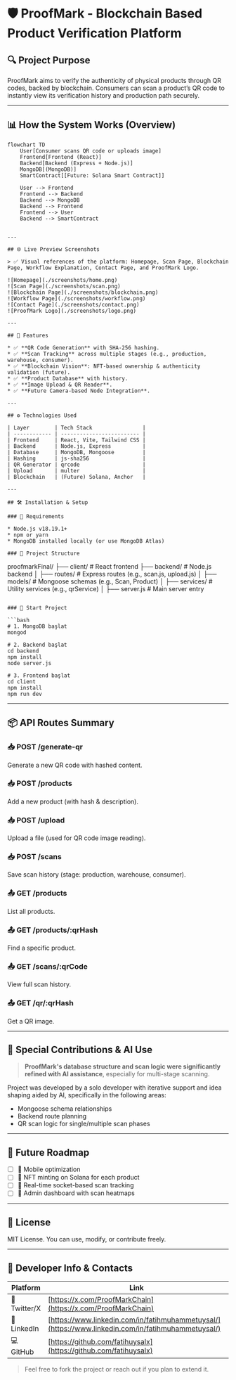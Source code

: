 # 🛡️ ProofMark - Blockchain Based Product Verification Platform

## 🔍 Project Purpose

ProofMark aims to verify the authenticity of physical products through QR codes, backed by blockchain. Consumers can scan a product’s QR code to instantly view its verification history and production path securely.

---

## 📊 How the System Works (Overview)

```mermaid
flowchart TD
    User[Consumer scans QR code or uploads image]
    Frontend[Frontend (React)]
    Backend[Backend (Express + Node.js)]
    MongoDB[(MongoDB)]
    SmartContract[[Future: Solana Smart Contract]]

    User --> Frontend
    Frontend --> Backend
    Backend --> MongoDB
    Backend --> Frontend
    Frontend --> User
    Backend --> SmartContract


---

## 🌐 Live Preview Screenshots

> ✅ Visual references of the platform: Homepage, Scan Page, Blockchain Page, Workflow Explanation, Contact Page, and ProofMark Logo.

![Homepage](./screenshots/home.png)
![Scan Page](./screenshots/scan.png)
![Blockchain Page](./screenshots/blockchain.png)
![Workflow Page](./screenshots/workflow.png)
![Contact Page](./screenshots/contact.png)
![ProofMark Logo](./screenshots/logo.png)

---

## 🚀 Features

* ✅ **QR Code Generation** with SHA-256 hashing.
* ✅ **Scan Tracking** across multiple stages (e.g., production, warehouse, consumer).
* ✅ **Blockchain Vision**: NFT-based ownership & authenticity validation (future).
* ✅ **Product Database** with history.
* ✅ **Image Upload & QR Reader**.
* ✅ **Future Camera-based Node Integration**.

---

## ⚙️ Technologies Used

| Layer        | Tech Stack                |
| ------------ | ------------------------- |
| Frontend     | React, Vite, Tailwind CSS |
| Backend      | Node.js, Express          |
| Database     | MongoDB, Mongoose         |
| Hashing      | js-sha256                 |
| QR Generator | qrcode                    |
| Upload       | multer                    |
| Blockchain   | (Future) Solana, Anchor   |

---

## 🛠️ Installation & Setup

### 🔧 Requirements

* Node.js v18.19.1+
* npm or yarn
* MongoDB installed locally (or use MongoDB Atlas)

### 📁 Project Structure

```
proofmarkFinal/
├── client/                 # React frontend
├── backend/                # Node.js backend
│   ├── routes/             # Express routes (e.g., scan.js, upload.js)
│   ├── models/             # Mongoose schemas (e.g., Scan, Product)
│   ├── services/           # Utility services (e.g., qrService)
│   ├── server.js           # Main server entry
```

### 🚀 Start Project

```bash
# 1. MongoDB başlat
mongod

# 2. Backend başlat
cd backend
npm install
node server.js

# 3. Frontend başlat
cd client
npm install
npm run dev
```

---

## 📦 API Routes Summary

### 📥 POST /generate-qr

Generate a new QR code with hashed content.

### 📥 POST /products

Add a new product (with hash & description).

### 📥 POST /upload

Upload a file (used for QR code image reading).

### 📥 POST /scans

Save scan history (stage: production, warehouse, consumer).

### 📤 GET /products

List all products.

### 📤 GET /products/\:qrHash

Find a specific product.

### 📤 GET /scans/\:qrCode

View full scan history.

### 📤 GET /qr/\:qrHash

Get a QR image.

---

## 🧐 Special Contributions & AI Use

> **ProofMark's database structure and scan logic were significantly refined with AI assistance**, especially for multi-stage scanning.

Project was developed by a solo developer with iterative support and idea shaping aided by AI, specifically in the following areas:

* Mongoose schema relationships
* Backend route planning
* QR scan logic for single/multiple scan phases

---

## 🧱 Future Roadmap

* [ ] 📱 Mobile optimization
* [ ] 🔐 NFT minting on Solana for each product
* [ ] 🛁 Real-time socket-based scan tracking
* [ ] 🎨 Admin dashboard with scan heatmaps

---

## 📘 License

MIT License. You can use, modify, or contribute freely.

---

## 📌 Developer Info & Contacts

| Platform     | Link                                                                                               |
| ------------ | -------------------------------------------------------------------------------------------------- |
| 🔗 Twitter/X | [https://x.com/ProofMarkChain](https://x.com/ProofMarkChain)                                       |
| 💼 LinkedIn  | [https://www.linkedin.com/in/fatihmuhammetuysal/](https://www.linkedin.com/in/fatihmuhammetuysal/) |
| 💻 GitHub    | [https://github.com/fatihuysalx](https://github.com/fatihuysalx)                                   |

> Feel free to fork the project or reach out if you plan to extend it.
